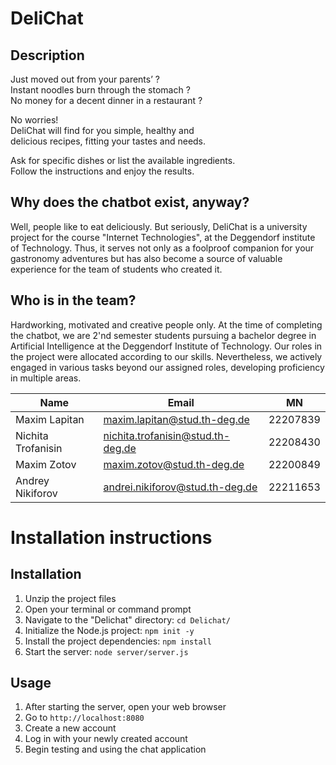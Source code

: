 # DeliChat

## Description

Just moved out from your parents’ ?  
Instant noodles burn through the stomach ?  
No money for a decent dinner in a restaurant ?  

No worries!  
DeliChat will find for you simple, healthy and  
delicious recipes, fitting your tastes and needs.  

Ask for specific dishes or list the available ingredients.  
Follow the instructions and enjoy the results.  

## Why does the chatbot exist, anyway?

Well, people like to eat deliciously.
But seriously, DeliChat is a university project for the course "Internet Technologies", at the Deggendorf institute of Technology.
Thus, it serves not only as a foolproof companion for your gastronomy adventures but has also become a source of valuable experience for the team of students who created it.

## Who is in the team?

Hardworking, motivated and creative people only. 
At the time of completing the chatbot, we are 2'nd semester students pursuing a bachelor degree in Artificial Intelligence at the Deggendorf Institute of Technology. 
Our roles in the project were allocated according to our skills. Nevertheless, we actively engaged in various tasks beyond our assigned roles, developing proficiency in multiple areas.

| Name               | Email                                                                         | MN       |
|--------------------|-------------------------------------------------------------------------------|----------|
| Maxim Lapitan      | [maxim.lapitan@stud.th-deg.de](mailto:maxim.lapitan@stud.th-deg.de)           | 22207839 |
| Nichita Trofanisin | [nichita.trofanisin@stud.th-deg.de](mailto:nichita.trofanisin@stud.th-deg.de) | 22208430 |
| Maxim Zotov        | [maxim.zotov@stud.th-deg.de](mailto:maxim.zotov@stud.th-deg.de)               | 22200849 |
| Andrey Nikiforov   | [andrei.nikiforov@stud.th-deg.de](mailto:andrei.nikiforov@stud.th-deg.de)     | 22211653 |

# Installation instructions

## Installation
1. Unzip the project files
2. Open your terminal or command prompt
3. Navigate to the "Delichat" directory: `cd Delichat/`
4. Initialize the Node.js project: `npm init -y`
5. Install the project dependencies: `npm install`
6. Start the server: `node server/server.js`

## Usage
1. After starting the server, open your web browser
2. Go to `http://localhost:8080`
3. Create a new account
4. Log in with your newly created account
5. Begin testing and using the chat application